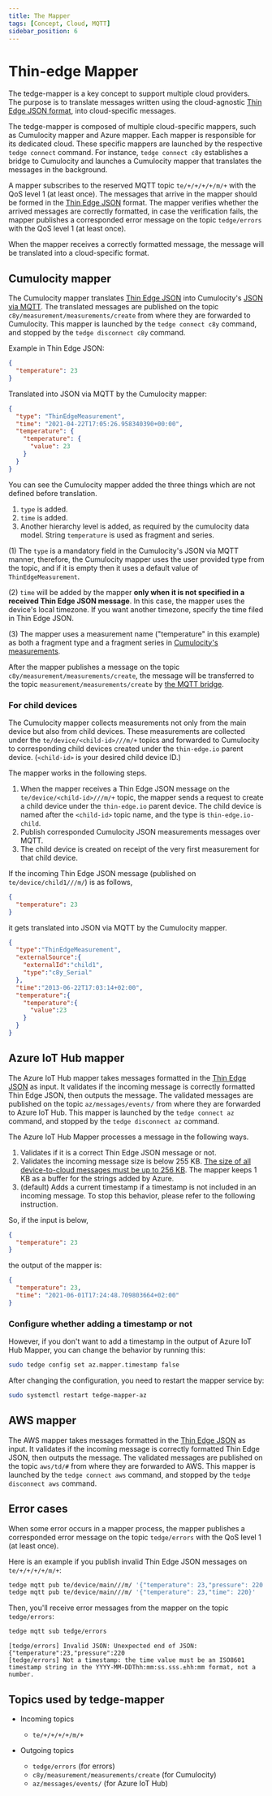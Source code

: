 ```yaml
---
title: The Mapper
tags: [Concept, Cloud, MQTT]
sidebar_position: 6
---
```


# Thin-edge Mapper

The tedge-mapper is a key concept to support multiple cloud providers.
The purpose is to translate
messages written using the cloud-agnostic [Thin Edge JSON format](thin-edge-json.md),
into cloud-specific messages.

The tedge-mapper is composed of multiple cloud-specific mappers, such as Cumulocity mapper and Azure mapper.
Each mapper is responsible for its dedicated cloud.
These specific mappers are launched by the respective `tedge connect` command.
For instance, `tedge connect c8y` establishes a bridge to Cumulocity and launches a Cumulocity mapper
that translates the messages in the background.

A mapper subscribes to the reserved MQTT topic `te/+/+/+/+/m/+` with the QoS level 1 (at least once).
The messages that arrive in the mapper should be formed in the [Thin Edge JSON](thin-edge-json.md) format.
The mapper verifies whether the arrived messages are correctly formatted,
in case the verification fails, the mapper publishes a corresponded error message
on the topic `tedge/errors` with the QoS level 1 (at least once).

When the mapper receives a correctly formatted message,
the message will be translated into a cloud-specific format.

## Cumulocity mapper

The Cumulocity mapper translates [Thin Edge JSON](thin-edge-json.md) into Cumulocity's [JSON via MQTT](https://cumulocity.com/guides/device-sdk/mqtt/#json).
The translated messages are published on the topic `c8y/measurement/measurements/create` from where they are forwarded to Cumulocity.
This mapper is launched by the `tedge connect c8y` command, and stopped by the `tedge disconnect c8y` command.

Example in Thin Edge JSON:

```json
{
  "temperature": 23
}
```

Translated into JSON via MQTT by the Cumulocity mapper:

```json
{
  "type": "ThinEdgeMeasurement",
  "time": "2021-04-22T17:05:26.958340390+00:00",
  "temperature": {
    "temperature": {
      "value": 23
    }
  }
}
```

You can see the Cumulocity mapper added the three things which are not defined before translation.

1. `type` is added.
2. `time` is added.
3. Another hierarchy level is added, as required by the cumulocity data model.
String `temperature` is used as fragment and series.

(1) The `type` is a mandatory field in the Cumulocity's JSON via MQTT manner,
therefore, the Cumulocity mapper uses the user provided type from the topic, and if it is empty then it uses a default value of `ThinEdgeMeasurement`.

(2) `time` will be added by the mapper **only when it is not specified in a received Thin Edge JSON message**.
In this case, the mapper uses the device's local timezone. If you want another timezone, specify the time filed in Thin Edge JSON.

(3) The mapper uses a measurement name ("temperature" in this example)
as both a fragment type and a fragment series in [Cumulocity's measurements](https://cumulocity.com/guides/reference/measurements/#examples).

After the mapper publishes a message on the topic `c8y/measurement/measurements/create`,
the message will be transferred to the topic `measurement/measurements/create` by [the MQTT bridge](../references/mqtt-topics.md).

### For child devices

The Cumulocity mapper collects measurements not only from the main device but also from child devices.
These measurements are collected under the `te/device/<child-id>///m/+` topics and forwarded to Cumulocity to corresponding child devices created under the `thin-edge.io` parent device.
(`<child-id>` is your desired child device ID.)

The mapper works in the following steps.

1. When the mapper receives a Thin Edge JSON message on the `te/device/<child-id>///m/+` topic,
   the mapper sends a request to create a child device under the `thin-edge.io` parent device.
   The child device is named after the `<child-id>` topic name, and the type is `thin-edge.io-child`.
2. Publish corresponded Cumulocity JSON measurements messages over MQTT.
3. The child device is created on receipt of the very first measurement for that child device.

If the incoming Thin Edge JSON message (published on `te/device/child1///m/`) is as follows,

```json
{
  "temperature": 23
}
```

it gets translated into JSON via MQTT by the Cumulocity mapper.

```json
{
  "type":"ThinEdgeMeasurement",
  "externalSource":{
    "externalId":"child1",
    "type":"c8y_Serial"
  },
  "time":"2013-06-22T17:03:14+02:00",
  "temperature":{
    "temperature":{
      "value":23
    }
  }
}
```

## Azure IoT Hub mapper

The Azure IoT Hub mapper takes messages formatted in the [Thin Edge JSON](thin-edge-json.md) as input.
It validates if the incoming message is correctly formatted Thin Edge JSON, then outputs the message.
The validated messages are published on the topic `az/messages/events/` from where they are forwarded to Azure IoT Hub.
This mapper is launched by the `tedge connect az` command, and stopped by the `tedge disconnect az` command.

The Azure IoT Hub Mapper processes a message in the following ways.

1. Validates if it is a correct Thin Edge JSON message or not.
2. Validates the incoming message size is below 255 KB.
[The size of all device-to-cloud messages must be up to 256 KB](https://docs.microsoft.com/en-us/azure/iot-hub/iot-hub-devguide-d2c-guidance).
The mapper keeps 1 KB as a buffer for the strings added by Azure.
3. (default) Adds a current timestamp if a timestamp is not included in an incoming message. To stop this behavior, please refer to the following instruction.

So, if the input is below,

```json
{
  "temperature": 23
}
```

the output of the mapper is:

```json title="Transformed message"
{
  "temperature": 23,
  "time": "2021-06-01T17:24:48.709803664+02:00"
}
```

### Configure whether adding a timestamp or not

However, if you don't want to add a timestamp in the output of Azure IoT Hub Mapper, you can change the behavior by running this:

```sh
sudo tedge config set az.mapper.timestamp false 
```

After changing the configuration, you need to restart the mapper service by:

```sh
sudo systemctl restart tedge-mapper-az
```

## AWS mapper

The AWS mapper takes messages formatted in the [Thin Edge JSON](thin-edge-json.md) as input.
It validates if the incoming message is correctly formatted Thin Edge JSON, then outputs the message.
The validated messages are published on the topic `aws/td/#` from where they are forwarded to AWS.
This mapper is launched by the `tedge connect aws` command, and stopped by the `tedge disconnect aws` command.

## Error cases

When some error occurs in a mapper process, the mapper publishes a corresponded error message
on the topic `tedge/errors` with the QoS level 1 (at least once).

Here is an example if you publish invalid Thin Edge JSON messages on `te/+/+/+/+/m/+`:

```sh
tedge mqtt pub te/device/main///m/ '{"temperature": 23,"pressure": 220'
tedge mqtt pub te/device/main///m/ '{"temperature": 23,"time": 220}'
```

Then, you'll receive error messages from the mapper on the topic `tedge/errors`:

```sh te2mqtt
tedge mqtt sub tedge/errors
```

```log title="Output"
[tedge/errors] Invalid JSON: Unexpected end of JSON: {"temperature":23,"pressure":220
[tedge/errors] Not a timestamp: the time value must be an ISO8601 timestamp string in the YYYY-MM-DDThh:mm:ss.sss.±hh:mm format, not a number.
```

## Topics used by tedge-mapper

- Incoming topics
  - `te/+/+/+/+/m/+`

- Outgoing topics
  - `tedge/errors` (for errors)
  - `c8y/measurement/measurements/create` (for Cumulocity)
  - `az/messages/events/` (for Azure IoT Hub)
